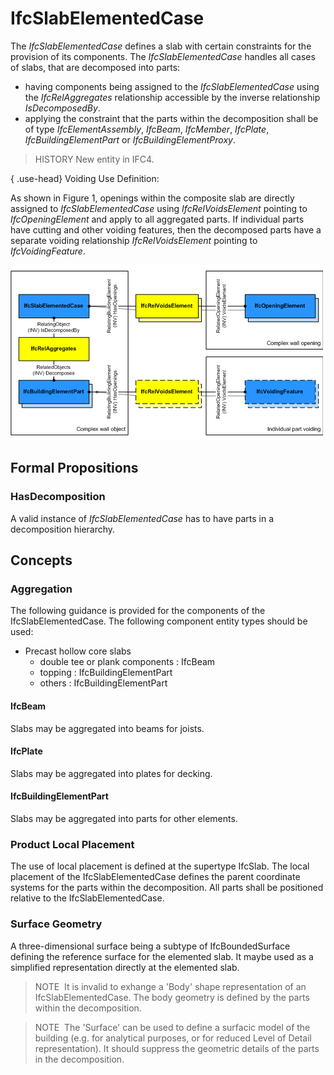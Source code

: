 # IfcSlabElementedCase

The _IfcSlabElementedCase_ defines a slab with certain constraints for the provision of its components. The _IfcSlabElementedCase_ handles all cases of slabs, that are decomposed into parts:

* having components being assigned to the _IfcSlabElementedCase_ using the _IfcRelAggregates_ relationship accessible by the inverse relationship _IsDecomposedBy_.
* applying the constraint that the parts within the decomposition shall be of type _IfcElementAssembly_, _IfcBeam_, _IfcMember_, _IfcPlate_, _IfcBuildingElementPart_ or _IfcBuildingElementProxy_.

> HISTORY  New entity in IFC4.

{ .use-head}
Voiding Use Definition:

As shown in Figure 1, openings within the composite slab are directly assigned to _IfcSlabElementedCase_ using _IfcRelVoidsElement_ pointing to _IfcOpeningElement_ and apply to all aggregated parts. If individual parts have cutting and other voiding features, then the decomposed parts have a separate voiding relationship _IfcRelVoidsElement_ pointing to _IfcVoidingFeature_.

![voiding](../../../../figures/ifcslabelementedcase_fig01.png "Figure 1 &mdash; Slab elemented voiding")

## Formal Propositions

### HasDecomposition
A valid instance of _IfcSlabElementedCase_ has to have parts in a decomposition hierarchy.

## Concepts

### Aggregation

The following guidance is provided for the components of the IfcSlabElementedCase. The following component entity types should be used:

* Precast hollow core slabs 
    * double tee or plank components : IfcBeam
    * topping : IfcBuildingElementPart
    * others : IfcBuildingElementPart

#### IfcBeam

Slabs may be aggregated into beams for joists.

#### IfcPlate

Slabs may be aggregated into plates for decking.

#### IfcBuildingElementPart

Slabs may be aggregated into parts for other elements.

### Product Local Placement

The use of local placement is defined at the supertype IfcSlab. The local placement of the IfcSlabElementedCase defines the parent coordinate systems for the parts within the decomposition. All parts shall be positioned relative to the IfcSlabElementedCase.

### Surface Geometry

A three-dimensional surface being a subtype of IfcBoundedSurface defining the reference surface for the elemented slab. It maybe used as a simplified representation directly at the elemented slab.

> NOTE&nbsp; It is invalid to exhange a 'Body' shape representation of an IfcSlabElementedCase. The body geometry is defined by the parts within the decomposition.

> NOTE&nbsp; The 'Surface' can be used to define a surfacic model of the building (e.g. for analytical purposes, or for reduced Level of Detail representation). It should suppress the geometric details of the parts in the decomposition.

